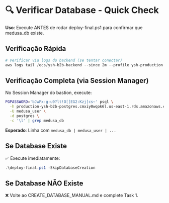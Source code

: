 # 🔍 Verificar Database - Quick Check

**Uso**: Execute ANTES de rodar deploy-final.ps1 para confirmar que medusa_db existe.

## Verificação Rápida

```powershell
# Verificar via logs do backend (se tentar conectar)
aws logs tail /ecs/ysh-b2b-backend --since 2m --profile ysh-production --region us-east-1 2>&1 | Select-String -Pattern "medusa_db|database.*exist"
```

## Verificação Completa (via Session Manager)

No Session Manager do bastion, execute:

```bash
PGPASSWORD='bJwPx-g-u9?lt!O[[EG2:Kzj[cs~' psql \
  -h production-ysh-b2b-postgres.cmxiy0wqok6l.us-east-1.rds.amazonaws.com \
  -U medusa_user \
  -d postgres \
  -c '\l' | grep medusa_db
```

**Esperado**: Linha com `medusa_db | medusa_user | ...`

## Se Database Existe

✅ Execute imediatamente:

```powershell
.\deploy-final.ps1 -SkipDatabaseCreation
```

## Se Database NÃO Existe

❌ Volte ao CREATE_DATABASE_MANUAL.md e complete Task 1.
